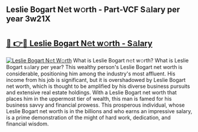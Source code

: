 ## Leslie Bogart N𝚎t w𝚘rth - Part-VCF S𝚊lary per year 3w21X

# <h2><a href="http://gc0hd4f.nevu.top/?p=Leslie+Bogart">🔗 👉🔴 Leslie Bogart N𝚎t w𝚘rth - S𝚊lary</a></h2>

[![Leslie Bogart N𝚎t W𝚘rth](https://i.imgur.com/Oavwk0R.jpeg)](http://gc0hd4f.nevu.top/?p=Leslie+Bogart)
What is Leslie Bogart n𝚎t w𝚘rth? What is Leslie Bogart s𝚊lary per year?
This wealthy person's Leslie Bogart net worth is considerable, positioning him among the industry's most affluent. His income from his job is significant, but it is overshadowed by Leslie Bogart net worth, which is thought to be amplified by his diverse business pursuits and extensive real estate holdings. With a Leslie Bogart net worth that places him in the uppermost tier of wealth, this man is famed for his business savvy and financial prowess. This prosperous individual, whose Leslie Bogart net worth is in the billions and who earns an impressive salary, is a prime demonstration of the might of hard work, dedication, and financial wisdom.
